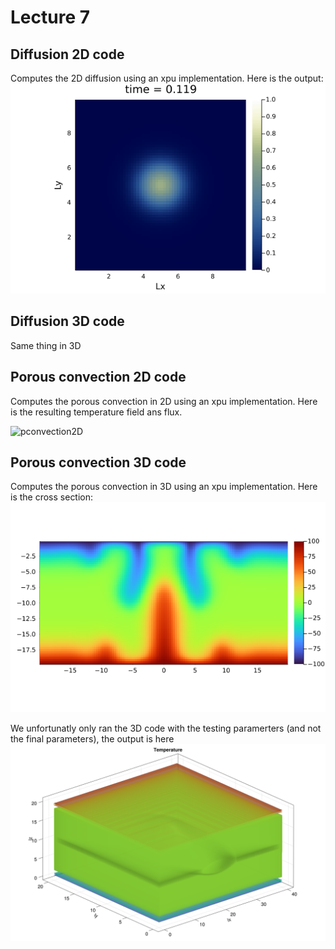 # Lecture 7

## Diffusion 2D code
Computes the 2D diffusion using an xpu implementation. Here is the output:
![diff2D](figs/diffusion_2D_xpu.gif)

## Diffusion 3D code
Same thing in 3D

## Porous convection 2D code
Computes the porous convection in 2D using an xpu implementation. Here is the resulting temperature field ans flux.

![pconvection2D](figs/out.gif)

## Porous convection 3D code
Computes the porous convection in 3D using an xpu implementation. 
Here is the cross section:
![cross sectio 3D](figs/cross_section_3D_code/0006.png)

We unfortunatly only ran the 3D code with the testing paramerters (and not the final parameters), the output is here
![out 3D](figs/T_3D.png)